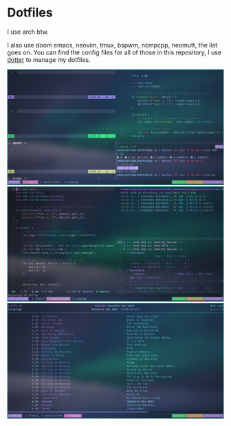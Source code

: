 # Dotfiles

I use arch btw.

I also use doom emacs, neovim, tmux, bspwm, ncmpcpp, neomutt, the list goes on. You can find the config files for all of those in this repository, I use [dotter](https://github.com/SuperCuber/dotter) to manage my dotfiles.

![neovim](https://raw.githubusercontent.com/b3nj5m1n/bigconf/master/imgs/03-01-21_31-52-01.png)
![emacs](https://raw.githubusercontent.com/b3nj5m1n/bigconf/master/imgs/03-01-21_44-52-01.png)
![ncmcpp](https://raw.githubusercontent.com/b3nj5m1n/bigconf/master/imgs/03-01-21_01-53-01.png)
